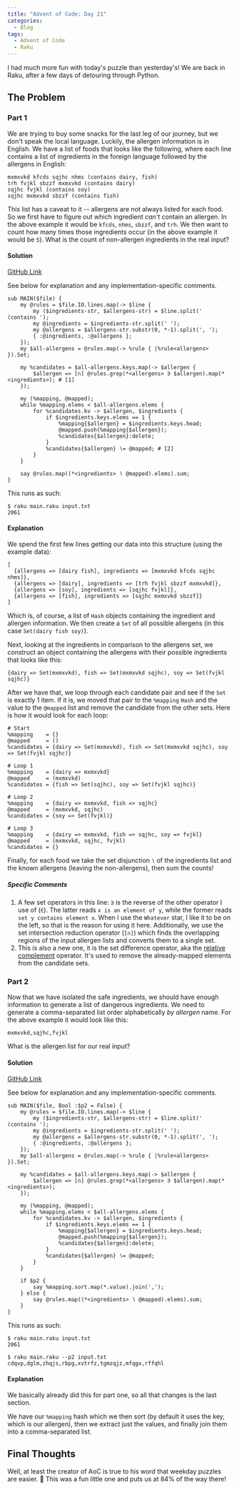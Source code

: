 ```yaml
---
title: "Advent of Code: Day 21"
categories:
  - Blog
tags:
  - Advent of Code
  - Raku
---
```


I had much more fun with today's puzzle than yesterday's! We are back in Raku, after a few days of detouring through Python.

## The Problem

### Part 1

We are trying to buy some snacks for the last leg of our journey, but we don't speak the local language. Luckily, the allergen information is in English. We have a list of foods that looks like the following, where each line contains a list of ingredients in the foreign language followed by the allergens in English:

```
mxmxvkd kfcds sqjhc nhms (contains dairy, fish)
trh fvjkl sbzzf mxmxvkd (contains dairy)
sqjhc fvjkl (contains soy)
sqjhc mxmxvkd sbzzf (contains fish)
```

This list has a caveat to it -- allergens are not always listed for each food. So we first have to figure out which ingredient _can't_ contain an allergen. In the above example it would be `kfcds`, `nhms`, `sbzzf`, and `trh`. We then want to count how many times those ingredients occur (in the above example it would be `5`). What is the count of non-allergen ingredients in the real input?

#### Solution

[GitHub Link](https://github.com/aaronreidsmith/advent-of-code/blob/main/2020/21/raku/main.raku)

See below for explanation and any implementation-specific comments.

```
sub MAIN($file) {
    my @rules = $file.IO.lines.map(-> $line {
        my ($ingredients-str, $allergens-str) = $line.split(' (contains ');
        my @ingredients = $ingredients-str.split(' ');
        my @allergens = $allergens-str.substr(0, *-1).split(', ');
        { :@ingredients, :@allergens };
    });
    my $all-allergens = @rules.map(-> %rule { |%rule<allergens> }).Set;

    my %candidates = $all-allergens.keys.map(-> $allergen {
        $allergen => [∩] @rules.grep(*<allergens> ∋ $allergen).map(*<ingredients>); # [1]
    });

    my (%mapping, @mapped);
    while %mapping.elems < $all-allergens.elems {
        for %candidates.kv -> $allergen, $ingredients {
            if $ingredients.keys.elems == 1 {
                %mapping{$allergen} = $ingredients.keys.head;
                @mapped.push(%mapping{$allergen});
                %candidates{$allergen}:delete;
            }
            %candidates{$allergen} ∖= @mapped; # [2]
        }
    }

    say @rules.map((*<ingredients> ∖ @mapped).elems).sum;
}
```

This runs as such:

```
$ raku main.raku input.txt
2061
```

#### Explanation

We spend the first few lines getting our data into this structure (using the example data):

```
[
  {allergens => [dairy fish], ingredients => [mxmxvkd kfcds sqjhc nhms]},
  {allergens => [dairy], ingredients => [trh fvjkl sbzzf mxmxvkd]},
  {allergens => [soy], ingredients => [sqjhc fvjkl]},
  {allergens => [fish], ingredients => [sqjhc mxmxvkd sbzzf]}
]
```

Which is, of course, a list of `Hash` objects containing the ingredient and allergen information. We then create a `Set` of all possible allergens (in this case `Set(dairy fish soy)`).

Next, looking at the ingredients in comparison to the allergens set, we construct an object containing the allergens with their possible ingredients that looks like this:

```
{dairy => Set(mxmxvkd), fish => Set(mxmxvkd sqjhc), soy => Set(fvjkl sqjhc)}
```

After we have that, we loop through each candidate pair and see if the `Set` is exactly 1 item. If it is, we moved that pair to the `%mapping` `Hash` and the value to the `@mapped` list and remove the candidate from the other sets. Here is how it would look for each loop:

```
# Start
%mapping    = {}
@mapped     = ()
%candidates = {dairy => Set(mxmxvkd), fish => Set(mxmxvkd sqjhc), soy => Set(fvjkl sqjhc)}

# Loop 1
%mapping    = {dairy => mxmxvkd}
@mapped     = (mxmxvkd)
%candidates = {fish => Set(sqjhc), soy => Set(fvjkl sqjhc)}

# Loop 2
%mapping    = {dairy => mxmxvkd, fish => sqjhc}
@mapped     = (mxmxvkd, sqjhc)
%candidates = {soy => Set(fvjkl)}

# Loop 3
%mapping    = {dairy => mxmxvkd, fish => sqjhc, soy => fvjkl}
@mapped     = (mxmxvkd, sqjhc, fvjkl)
%candidates = {}
```

Finally, for each food we take the set disjunction `∖` of the ingredients list and the known allergens (leaving the non-allergens), then sum the counts!

##### Specific Comments

1. A few set operators in this line: `∋` is the reverse of the other operator I use of (`∈`). The latter reads `x is an element of y`, while the former reads `set y contains element x`. When I use the `Whatever` star, I like it to be on the left, so that is the reason for using it here. Additionally, we use the set intersection reduction operator (`[∩]`) which finds the overlapping regions of the input allergen lists and converts them to a single set.
2. This is also a new one, it is the set difference operator, aka the [relative complement](https://en.wikipedia.org/wiki/Complement_(set_theory)#Relative_complement) operator. It's used to remove the already-mapped elements from the candidate sets.

### Part 2

Now that we have isolated the safe ingredients, we should have enough information to generate a list of dangerous ingredients. We need to generate a comma-separated list order alphabetically _by allergen_ name. For the above example it would look like this:

```
mxmxvkd,sqjhc,fvjkl
```

What is the allergen list for our real input?

#### Solution

[GitHub Link](https://github.com/aaronreidsmith/advent-of-code/blob/main/2020/21/raku/main.raku)

See below for explanation and any implementation-specific comments.

```
sub MAIN($file, Bool :$p2 = False) {
    my @rules = $file.IO.lines.map(-> $line {
        my ($ingredients-str, $allergens-str) = $line.split(' (contains ');
        my @ingredients = $ingredients-str.split(' ');
        my @allergens = $allergens-str.substr(0, *-1).split(', ');
        { :@ingredients, :@allergens };
    });
    my $all-allergens = @rules.map(-> %rule { |%rule<allergens> }).Set;

    my %candidates = $all-allergens.keys.map(-> $allergen {
        $allergen => [∩] @rules.grep(*<allergens> ∋ $allergen).map(*<ingredients>);
    });

    my (%mapping, @mapped);
    while %mapping.elems < $all-allergens.elems {
        for %candidates.kv -> $allergen, $ingredients {
            if $ingredients.keys.elems == 1 {
                %mapping{$allergen} = $ingredients.keys.head;
                @mapped.push(%mapping{$allergen});
                %candidates{$allergen}:delete;
            }
            %candidates{$allergen} ∖= @mapped;
        }
    }

    if $p2 {
        say %mapping.sort.map(*.value).join(',');
    } else {
        say @rules.map((*<ingredients> ∖ @mapped).elems).sum;
    }
}
```

This runs as such:

```
$ raku main.raku input.txt
2061

$ raku main.raku --p2 input.txt
cdqvp,dglm,zhqjs,rbpg,xvtrfz,tgmzqjz,mfqgx,rffqhl
```

#### Explanation

We basically already did this for part one, so all that changes is the last section.

We have our `%mapping` hash which we then sort (by default it uses the key, which is our allergen), then we extract just the values, and finally join them into a comma-separated list.

## Final Thoughts

Well, at least the creator of AoC is true to his word that weekday puzzles are easier. 🙂 This was a fun little one and puts us at 84% of the way there! 
